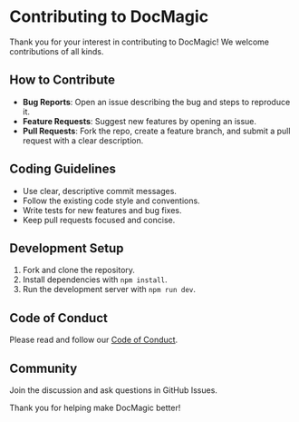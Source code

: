 # Contributing to DocMagic

Thank you for your interest in contributing to DocMagic! We welcome contributions of all kinds.

## How to Contribute

- **Bug Reports**: Open an issue describing the bug and steps to reproduce it.
- **Feature Requests**: Suggest new features by opening an issue.
- **Pull Requests**: Fork the repo, create a feature branch, and submit a pull request with a clear description.

## Coding Guidelines

- Use clear, descriptive commit messages.
- Follow the existing code style and conventions.
- Write tests for new features and bug fixes.
- Keep pull requests focused and concise.

## Development Setup

1. Fork and clone the repository.
2. Install dependencies with `npm install`.
3. Run the development server with `npm run dev`.

## Code of Conduct

Please read and follow our [Code of Conduct](CODE_OF_CONDUCT.md).

## Community

Join the discussion and ask questions in GitHub Issues.

Thank you for helping make DocMagic better!
